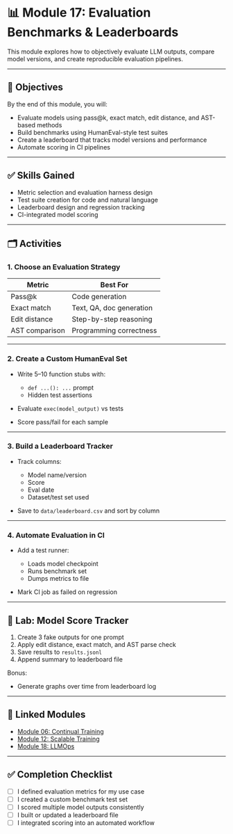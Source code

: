 # 📊 Module 17: Evaluation Benchmarks & Leaderboards

This module explores how to objectively evaluate LLM outputs, compare model versions, and create reproducible evaluation pipelines.

---

## 🎯 Objectives

By the end of this module, you will:

* Evaluate models using pass\@k, exact match, edit distance, and AST-based methods
* Build benchmarks using HumanEval-style test suites
* Create a leaderboard that tracks model versions and performance
* Automate scoring in CI pipelines

---

## ✅ Skills Gained

* Metric selection and evaluation harness design
* Test suite creation for code and natural language
* Leaderboard design and regression tracking
* CI-integrated model scoring

---

## 🗂️ Activities

### 1. Choose an Evaluation Strategy

| Metric         | Best For                 |
| -------------- | ------------------------ |
| Pass\@k        | Code generation          |
| Exact match    | Text, QA, doc generation |
| Edit distance  | Step-by-step reasoning   |
| AST comparison | Programming correctness  |

---

### 2. Create a Custom HumanEval Set

* Write 5–10 function stubs with:

  * `def ...(): ...` prompt
  * Hidden test assertions
* Evaluate `exec(model_output)` vs tests
* Score pass/fail for each sample

---

### 3. Build a Leaderboard Tracker

* Track columns:

  * Model name/version
  * Score
  * Eval date
  * Dataset/test set used
* Save to `data/leaderboard.csv` and sort by column

---

### 4. Automate Evaluation in CI

* Add a test runner:

  * Loads model checkpoint
  * Runs benchmark set
  * Dumps metrics to file
* Mark CI job as failed on regression

---

## 🧪 Lab: Model Score Tracker

1. Create 3 fake outputs for one prompt
2. Apply edit distance, exact match, and AST parse check
3. Save results to `results.jsonl`
4. Append summary to leaderboard file

Bonus:

* Generate graphs over time from leaderboard log

---

## 🔗 Linked Modules

* [Module 06: Continual Training](../06_Continual_Training_&_Iterative_Improvement/README.md)
* [Module 12: Scalable Training](../12_Scalable_Training_Infrastructure/README.md)
* [Module 18: LLMOps](../18_LLMOps_&_Model_Lifecycle_Management/README.md)

---

## ✅ Completion Checklist

* [ ] I defined evaluation metrics for my use case
* [ ] I created a custom benchmark test set
* [ ] I scored multiple model outputs consistently
* [ ] I built or updated a leaderboard file
* [ ] I integrated scoring into an automated workflow
